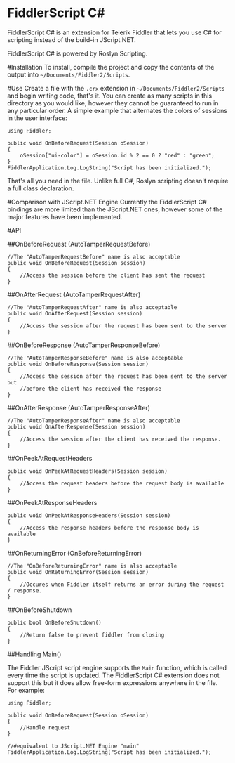 FiddlerScript C#
========

FiddlerScript C# is an extension for Telerik Fiddler that lets you use C# for scripting instead of the build-in JScript.NET.

FiddlerScript C# is powered by Roslyn Scripting.

#Installation
To install, compile the project and copy the contents of the output into `~/Documents/Fiddler2/Scripts`.

#Use
Create a file with the `.crx` extension in `~/Documents/Fiddler2/Scripts` and begin writing code, that's it. You can create
as many scripts in this directory as you would like, however they cannot be guaranteed to run in any particular order. 
A simple example that alternates the colors of sessions in the user interface:

	using Fiddler;

	public void OnBeforeRequest(Session oSession)
	{
		oSession["ui-color"] = oSession.id % 2 == 0 ? "red" : "green";
	}
	FiddlerApplication.Log.LogString("Script has been initialized.");

That's all you need in the file. Unlike full C#, Roslyn scripting doesn't require a full class declaration.

#Comparison with JScript.NET Engine
Currently the FiddlerScript C# bindings are more limited than the JScript.NET ones, however some of the major features
have been implemented.

#API

##OnBeforeRequest (AutoTamperRequestBefore)

    //The "AutoTamperRequestBefore" name is also acceptable
    public void OnBeforeRequest(Session session)
	{
		//Access the session before the client has sent the request
	}


##OnAfterRequest (AutoTamperRequestAfter)

    //The "AutoTamperRequestAfter" name is also acceptable
    public void OnAfterRequest(Session session)
	{
		//Access the session after the request has been sent to the server
	}
	
##OnBeforeResponse (AutoTamperResponseBefore)

    //The "AutoTamperResponseBefore" name is also acceptable
    public void OnBeforeResponse(Session session)
	{
		//Access the session after the request has been sent to the server but
		//before the client has received the response
	}
	
##OnAfterResponse (AutoTamperResponseAfter)

    //The "AutoTamperResponseAfter" name is also acceptable
    public void OnAfterResponse(Session session)
	{
		//Access the session after the client has received the response.
	}
	
##OnPeekAtRequestHeaders

	public void OnPeekAtRequestHeaders(Session session)
	{
		//Access the request headers before the request body is available
	}
	
##OnPeekAtResponseHeaders

	public void OnPeekAtResponseHeaders(Session session)
	{
		//Access the response headers before the response body is available
	}
	
##OnReturningError (OnBeforeReturningError)

	//The "OnBeforeReturningError" name is also acceptable
	public void OnReturningError(Session session)
	{
		//Occures when Fiddler itself returns an error during the request / response.
	}
	

##OnBeforeShutdown

    public bool OnBeforeShutdown()
	{
		//Return false to prevent fiddler from closing
	}
	
##Handling Main()

The Fiddler JScript script engine supports the `Main` function, which is called every time
the script is updated. The FiddlerScript C# extension does not support this but it does
allow free-form expressions anywhere in the file. For example:

	using Fiddler;

	public void OnBeforeRequest(Session oSession)
	{
		//Handle request
	}

	//#equivalent to JScript.NET Engine "main" 
	FiddlerApplication.Log.LogString("Script has been initialized.");
